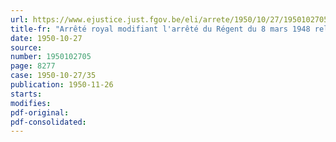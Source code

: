 ```yaml
---
url: https://www.ejustice.just.fgov.be/eli/arrete/1950/10/27/1950102705/justel
title-fr: "Arrêté royal modifiant l'arrêté du Régent du 8 mars 1948 relatif au personnel du service des missions à l'étranger du Commissariat belge au Rapatriement (en liquidation)"
date: 1950-10-27
source:
number: 1950102705
page: 8277
case: 1950-10-27/35
publication: 1950-11-26
starts:
modifies:
pdf-original:
pdf-consolidated:
---
```


